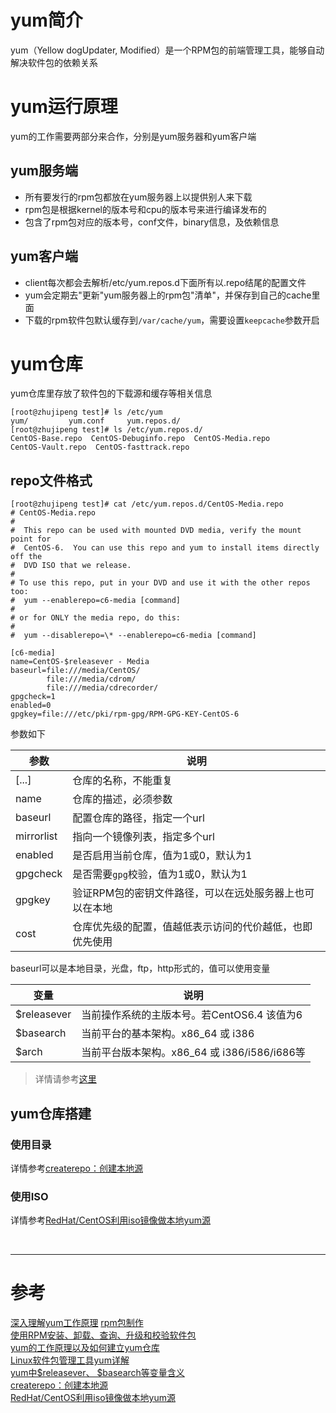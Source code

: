 # yum简介
yum（Yellow dogUpdater, Modified）是一个RPM包的前端管理工具，能够自动解决软件包的依赖关系



# yum运行原理
yum的工作需要两部分来合作，分别是yum服务器和yum客户端


## yum服务端
- 所有要发行的rpm包都放在yum服务器上以提供别人来下载
- rpm包是根据kernel的版本号和cpu的版本号来进行编译发布的
- 包含了rpm包对应的版本号，conf文件，binary信息，及依赖信息


## yum客户端
- client每次都会去解析/etc/yum.repos.d下面所有以.repo结尾的配置文件
- yum会定期去"更新"yum服务器上的rpm包"清单"，并保存到自己的cache里面
- 下载的rpm软件包默认缓存到`/var/cache/yum`，需要设置`keepcache`参数开启


# yum仓库
yum仓库里存放了软件包的下载源和缓存等相关信息

```
[root@zhujipeng test]# ls /etc/yum
yum/         yum.conf     yum.repos.d/
[root@zhujipeng test]# ls /etc/yum.repos.d/
CentOS-Base.repo  CentOS-Debuginfo.repo  CentOS-Media.repo
CentOS-Vault.repo  CentOS-fasttrack.repo
```


## repo文件格式
```
[root@zhujipeng test]# cat /etc/yum.repos.d/CentOS-Media.repo
# CentOS-Media.repo
#
#  This repo can be used with mounted DVD media, verify the mount point for
#  CentOS-6.  You can use this repo and yum to install items directly off the
#  DVD ISO that we release.
#
# To use this repo, put in your DVD and use it with the other repos too:
#  yum --enablerepo=c6-media [command]
#
# or for ONLY the media repo, do this:
#
#  yum --disablerepo=\* --enablerepo=c6-media [command]

[c6-media]
name=CentOS-$releasever - Media
baseurl=file:///media/CentOS/
        file:///media/cdrom/
        file:///media/cdrecorder/
gpgcheck=1
enabled=0
gpgkey=file:///etc/pki/rpm-gpg/RPM-GPG-KEY-CentOS-6
```

参数如下

|参数 | 说明 |
|--- |--- |
|[...] | 仓库的名称，不能重复|
|name | 仓库的描述，必须参数 |
|baseurl | 配置仓库的路径，指定一个url |
|mirrorlist | 指向一个镜像列表，指定多个url |
|enabled | 是否启用当前仓库，值为1或0，默认为1 |
|gpgcheck | 是否需要`gpg`校验，值为1或0，默认为1 |
|gpgkey | 验证RPM包的密钥文件路径，可以在远处服务器上也可以在本地 |
|cost | 仓库优先级的配置，值越低表示访问的代价越低，也即优先使用 |

baseurl可以是本地目录，光盘，ftp，http形式的，值可以使用变量

|变量 | 说明 |
|--- |--- |
|$releasever | 当前操作系统的主版本号。若CentOS6.4 该值为6 |
|$basearch | 当前平台的基本架构。x86_64 或 i386 |
|$arch | 当前平台版本架构。x86_64 或 i386/i586/i686等 |
> 详情请参考[这里][6]


## yum仓库搭建
### 使用目录
详情参考[createrepo：创建本地源][7]

### 使用ISO
详情参考[RedHat/CentOS利用iso镜像做本地yum源][8]



<br/>

---

# 参考

[深入理解yum工作原理][1] 
[rpm包制作][2]   
[使用RPM安装、卸载、查询、升级和校验软件包][3]  
[yum的工作原理以及如何建立yum仓库][4]  
[Linux软件包管理工具yum详解][5]  
[yum中$releasever、 $basearch等变量含义][6]  
[createrepo：创建本地源][7]    
[RedHat/CentOS利用iso镜像做本地yum源][8]  

[1]: http://www.firefoxbug.com/index.php/archives/2777/
[2]: http://www.firefoxbug.com/index.php/archives/2776/
[3]: http://wuyelan.blog.51cto.com/6118147/1546305
[4]: http://wuyelan.blog.51cto.com/6118147/1546674
[5]: http://zhang789.blog.51cto.com/11045979/1846643
[6]: http://blog.csdn.net/taiyang1987912/article/details/46890997
[7]: http://blog.csdn.net/iloveyin/article/details/7766848
[8]: https://linux.cn/article-1017-1.html

